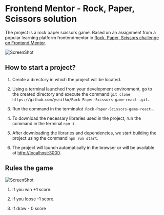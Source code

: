 # Frontend Mentor - Rock, Paper, Scissors solution

The project is a rock paper scissors game. Based on an assignment from a popular learning platform frontendmentor.io
[Rock, Paper, Scissors challenge on Frontend Mentor](https://www.frontendmentor.io/challenges/rock-paper-scissors-game-pTgwgvgH).

![ScreenShot](https://raw.github.com/ysnitko/Rock-Paper-Scissors-game-react-/main/design/original/desktop-step-1.jpg)

## How to start a project?

1. Create a directory in which the project will be located.

2. Using a terminal launched from your development environment, go to the created directory and execute the command `git clone https://github.com/ysnitko/Rock-Paper-Scissors-game-react-.git`.

3. Run the command in the terminal`cd Rock-Paper-Scissors-game-react-`.

4. To download the necessary libraries used in the project, run the command in the terminal `npm i`.

5. After downloading the libraries and dependencies, we start building the project using the command `npm run start`.

6. The project will launch automatically in the browser or will be available at [http://localhost:3000](http://localhost:3000).

## Rules the game

![ScreenShot](https://raw.github.com/ysnitko/Rock-Paper-Scissors-game-react-/main/design/original/desktop-rules-modal.jpg)

1. If you win +1 score.

2. If you loose -1 score.

3. If draw - 0 score

